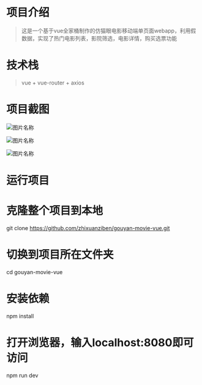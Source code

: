 # 项目介绍

> 这是一个基于vue全家桶制作的仿猫眼电影移动端单页面webapp，利用假数据，实现了热门电影列表，影院筛选，电影详情，购买选票功能

# 技术栈
>vue + vue-router + axios

# 项目截图

![图片名称](https://www.baidu.com/img/bd_logo1.png)

![图片名称](https://www.baidu.com/img/bd_logo1.png)

![图片名称](https://www.baidu.com/img/bd_logo1.png)

# 运行项目

# 克隆整个项目到本地
git clone https://github.com/zhixuanziben/gouyan-movie-vue.git

# 切换到项目所在文件夹
cd gouyan-movie-vue

# 安装依赖
npm install

# 打开浏览器，输入localhost:8080即可访问
npm run dev
